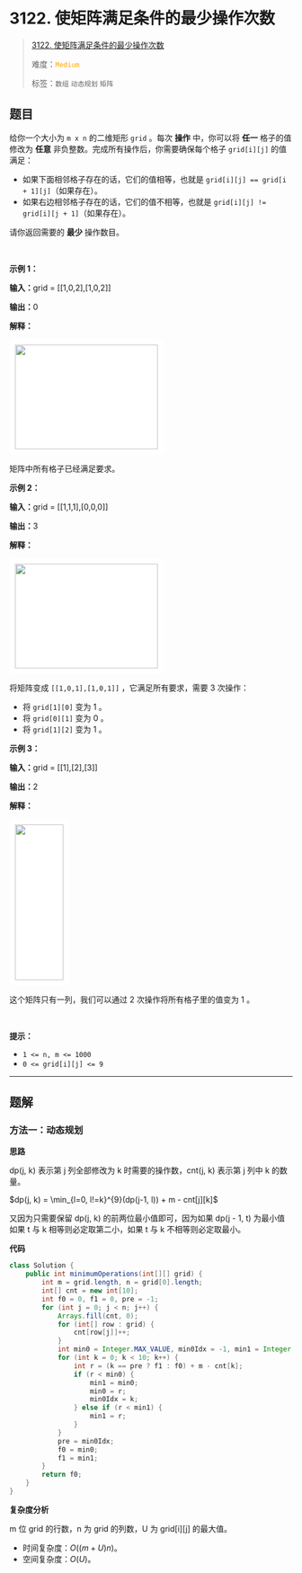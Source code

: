 # 3122. 使矩阵满足条件的最少操作次数

> [3122. 使矩阵满足条件的最少操作次数](https://leetcode.cn/problems/minimum-number-of-operations-to-satisfy-conditions/)
>
> 难度：<font color=orange>`Medium`</font>
>
> 标签：`数组` `动态规划` `矩阵`

## 题目

<p>给你一个大小为 <code>m x n</code>&nbsp;的二维矩形&nbsp;<code>grid</code>&nbsp;。每次 <strong>操作</strong>&nbsp;中，你可以将 <strong>任一</strong> 格子的值修改为 <strong>任意</strong>&nbsp;非负整数。完成所有操作后，你需要确保每个格子&nbsp;<code>grid[i][j]</code>&nbsp;的值满足：</p>

<ul>
	<li>如果下面相邻格子存在的话，它们的值相等，也就是&nbsp;<code>grid[i][j] == grid[i + 1][j]</code>（如果存在）。</li>
	<li>如果右边相邻格子存在的话，它们的值不相等，也就是&nbsp;<code>grid[i][j] != grid[i][j + 1]</code>（如果存在）。</li>
</ul>

<p>请你返回需要的 <strong>最少</strong>&nbsp;操作数目。</p>

<p>&nbsp;</p>

<p><strong class="example">示例 1：</strong></p>

<div class="example-block">
<p><span class="example-io"><b>输入：</b>grid = [[1,0,2],[1,0,2]]</span></p>

<p><b>输出：</b>0</p>

<p><b>解释：</b></p>

<p><strong><img alt="" src="https://assets.leetcode.com/uploads/2024/04/15/examplechanged.png" style="width: 254px; height: 186px;padding: 10px; background: #fff; border-radius: .5rem;" /></strong></p>

<p>矩阵中所有格子已经满足要求。</p>
</div>

<p><strong class="example">示例 2：</strong></p>

<div class="example-block">
<p><span class="example-io"><b>输入：</b>grid = [[1,1,1],[0,0,0]]</span></p>

<p><b>输出：</b>3</p>

<p><strong>解释：</strong></p>

<p><strong><img alt="" src="https://assets.leetcode.com/uploads/2024/03/27/example21.png" style="width: 254px; height: 186px;padding: 10px; background: #fff; border-radius: .5rem;" /></strong></p>

<p>将矩阵变成&nbsp;<code>[[1,0,1],[1,0,1]]</code>&nbsp;，它满足所有要求，需要 3 次操作：</p>

<ul>
	<li>将&nbsp;<code>grid[1][0]</code>&nbsp;变为 1 。</li>
	<li>将&nbsp;<code>grid[0][1]</code> 变为 0 。</li>
	<li>将&nbsp;<code>grid[1][2]</code>&nbsp;变为 1 。</li>
</ul>
</div>

<p><strong class="example">示例 3：</strong></p>

<div class="example-block">
<p><span class="example-io"><b>输入：</b>grid = [[1],[2],[3]]</span></p>

<p><b>输出：</b>2</p>

<p><strong>解释：</strong></p>

<p><img alt="" src="https://assets.leetcode.com/uploads/2024/03/31/changed.png" style="width: 86px; height: 277px;padding: 10px; background: #fff; border-radius: .5rem;" /></p>

<p>这个矩阵只有一列，我们可以通过 2 次操作将所有格子里的值变为 1 。</p>
</div>

<p>&nbsp;</p>

<p><strong>提示：</strong></p>

<ul>
	<li><code>1 &lt;= n, m &lt;= 1000</code></li>
	<li><code>0 &lt;= grid[i][j] &lt;= 9</code></li>
</ul>


--------------------

## 题解

### 方法一：动态规划

**思路**

dp(j, k) 表示第 j 列全部修改为 k 时需要的操作数，cnt(j, k) 表示第 j 列中 k 的数量。

$dp(j, k) = \min_{l=0, l!=k}^{9}(dp(j-1, l)) + m - cnt[j][k]$

又因为只需要保留 dp(j, k) 的前两位最小值即可，因为如果 dp(j - 1, t) 为最小值如果 t 与 k 相等则必定取第二小，如果 t 与 k 不相等则必定取最小。

**代码**

```java
class Solution {
    public int minimumOperations(int[][] grid) {
        int m = grid.length, n = grid[0].length;
        int[] cnt = new int[10];
        int f0 = 0, f1 = 0, pre = -1;
        for (int j = 0; j < n; j++) {
            Arrays.fill(cnt, 0);
            for (int[] row : grid) {
                cnt[row[j]]++;
            }
            int min0 = Integer.MAX_VALUE, min0Idx = -1, min1 = Integer.MAX_VALUE;
            for (int k = 0; k < 10; k++) {
                int r = (k == pre ? f1 : f0) + m - cnt[k];
                if (r < min0) {
                    min1 = min0;
                    min0 = r;
                    min0Idx = k;
                } else if (r < min1) {
                    min1 = r;
                }
            }
            pre = min0Idx;
            f0 = min0;
            f1 = min1;
        }
        return f0;
    }
}
```

**复杂度分析**

m 位 grid 的行数，n 为 grid 的列数，U 为 grid\[i][j] 的最大值。

- 时间复杂度：$O((m + U)n)$。
- 空间复杂度：$O(U)$。
